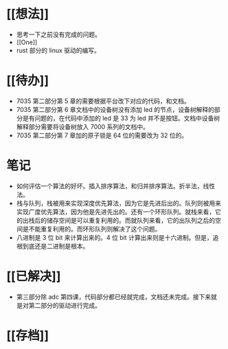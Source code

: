 # [[想法]]
- 思考一下之前没有完成的问题。
- [[One]]
- rust 部分的 linux 驱动的编写。

# [[待办]]
- 7035 第二部分第 5 章的需要根据平台改下对应的代码，和文档。
- 7035 第二部分第 6 章文档中的设备树没有添加 led 的节点，设备树解释的部分是有问题的，在代码中添加的 led 是 33 为 led 并不是按钮。文档中设备树解释部分需要将设备树放入 7000 系列的文档中。
- 7035 第二部分第 7 章加的原子锁是 64 位的需要改为 32 位的。


# 笔记
- 如何评估一个算法的好坏。插入排序算法，和归并排序算法。折半法，线性法。
- 栈与队列，栈被用来实现深度优先算法，因为它是先进后出的。队列则被用来实现广度优先算法，因为他是先进先出的。还有一个环形队列。就栈来看，它的出栈后的储存空间是可以重复利用的。而就队列来看，它的出队列之后的空间是不能重复利用的。而环形队列则解决了这个问题。
- 八进制是 3 位 bit 来计算出来的。4 位 bit 计算出来则是十六进制。但是，追根到底还是二进制是根本。
# [[已解决]]
- 第三部分除 adc 第四课，代码部分都已经就完成，文档还未完成。接下来就是对第二部分的驱动进行完成。
# [[存档]]